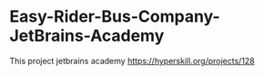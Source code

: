 # Easy-Rider-Bus-Company-JetBrains-Academy
This project jetbrains academy https://hyperskill.org/projects/128
